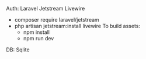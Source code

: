 Auth:
Laravel Jetstream Livewire
- composer require laravel/jetstream
- php artisan jetstream:install livewire
    To build assets:
    - npm install
    - npm run dev       

DB:
Sqlite

